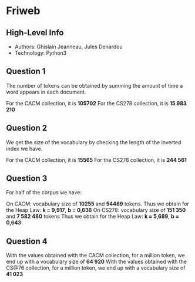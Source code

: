 # Friweb

## High-Level Info
* Authors: Ghislain Jeanneau, Jules Denardou
* Technology: Python3

## Question 1

The number of tokens can be obtained by summing the amount of time a word appears in each document.

For the CACM collection, it is **105702**
For the CS278 collection, it is **15 983 210**

## Question 2

We get the size of the vocabulary by checking the length of the inverted index we have.

For the CACM collection, it is **15565**
For the CS278 collection, it is **244 561**

## Question 3

For half of the corpus we have:

On CACM: vocabulary size of **10255** and **54489** tokens.
    Thus we obtain for the Heap Law: **k = 9,917**, **b = 0,636**
On CS278: vocabulary size of **151 350** and **7 582 480** tokens
    Thus we obtain for the Heap Law: **k = 5,689**, **b = 0,643**

## Question 4

With the values obtained with the CACM collection, for a million token, we end up with a vocabulary size of **64 920**
With the values obtained with the CS@76 collection, for a million token, we end up with a vocabulary size of **41 023**
